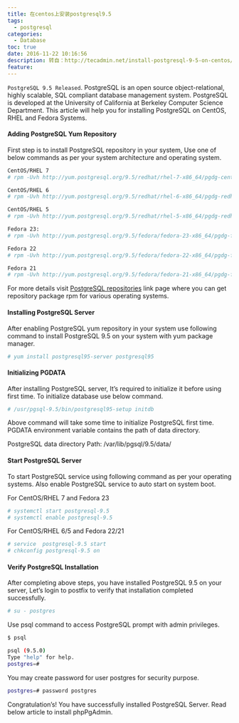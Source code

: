 ```yaml
---
title: 在centos上安装postgresql9.5
tags:
  - postgresql
categories:
  - Database
toc: true
date: 2016-11-22 10:16:56
description: 转自：http://tecadmin.net/install-postgresql-9-5-on-centos/#
feature:
---
```


`PostgreSQL 9.5 Released`. PostgreSQL is an open source object-relational, highly scalable, SQL compliant database management system. PostgreSQL is developed at the University of California at Berkeley Computer Science Department. This article will help you for installing PostgreSQL on CentOS, RHEL and Fedora Systems.


#### Adding PostgreSQL Yum Repository

First step is to install PostgreSQL repository in your system, Use one of below commands as per your system architecture and operating system.
<!-- more -->
``` bash
CentOS/RHEL 7
# rpm -Uvh http://yum.postgresql.org/9.5/redhat/rhel-7-x86_64/pgdg-centos95-9.5-2.noarch.rpm

CentOS/RHEL 6
# rpm -Uvh http://yum.postgresql.org/9.5/redhat/rhel-6-x86_64/pgdg-redhat95-9.5-2.noarch.rpm

CentOS/RHEL 5
# rpm -Uvh http://yum.postgresql.org/9.5/redhat/rhel-5-x86_64/pgdg-redhat95-9.5-2.noarch.rpm

Fedora 23:
# rpm -Uvh http://yum.postgresql.org/9.5/fedora/fedora-23-x86_64/pgdg-fedora95-9.5-3.noarch.rpm

Fedora 22
# rpm -Uvh http://yum.postgresql.org/9.5/fedora/fedora-22-x86_64/pgdg-fedora95-9.5-3.noarch.rpm

Fedora 21
# rpm -Uvh http://yum.postgresql.org/9.5/fedora/fedora-21-x86_64/pgdg-fedora95-9.5-2.noarch.rpm
```
For more details visit [PostgreSQL repositories](http://yum.postgresql.org/repopackages.php) link page where you can get repository package rpm for various operating systems.

#### Installing PostgreSQL Server

After enabling PostgreSQL yum repository in your system use following command to install PostgreSQL 9.5 on your system with yum package manager.
``` bash
# yum install postgresql95-server postgresql95
```

#### Initializing PGDATA

After installing PostgreSQL server, It’s required to initialize it before using first time. To initialize database use below command.
``` bash
# /usr/pgsql-9.5/bin/postgresql95-setup initdb
```

Above command will take some time to initialize PostgreSQL first time. PGDATA environment variable contains the path of data directory.

PostgreSQL data directory Path: /var/lib/pgsql/9.5/data/

#### Start PostgreSQL Server

To start PostgreSQL service using following command as per your operating systems. Also enable PostgreSQL service to auto start on system boot.

For CentOS/RHEL 7 and Fedora 23
``` bash
# systemctl start postgresql-9.5
# systemctl enable postgresql-9.5
```
For CentOS/RHEL 6/5 and Fedora 22/21
``` bash
# service  postgresql-9.5 start
# chkconfig postgresql-9.5 on
```


#### Verify PostgreSQL Installation

After completing above steps, you have installed PostgreSQL 9.5 on your server, Let’s login to postfix to verify that installation completed successfully.
``` bash
# su - postgres
```
Use psql command to access PostgreSQL prompt with admin privileges.
``` bash
$ psql

psql (9.5.0)
Type "help" for help.
postgres=#
```


You may create password for user postgres for security purpose.
``` bash
postgres=# password postgres
```

Congratulation’s! You have successfully installed PostgreSQL Server. Read below article to install phpPgAdmin.